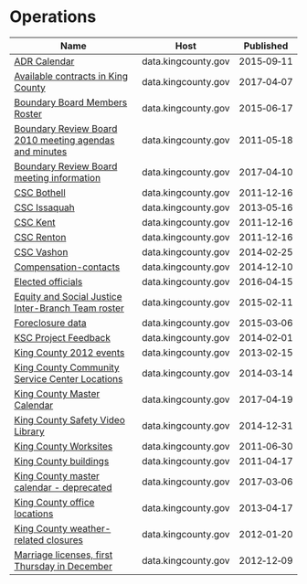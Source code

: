 # Operations

Name | Host | Published
---- | ---- | ---------
[ADR Calendar](../datasets/u5eb-c9aj.md) | data.kingcounty.gov | 2015&#x2011;09&#x2011;11
[Available contracts in King County](../datasets/b9jt-enjt.md) | data.kingcounty.gov | 2017&#x2011;04&#x2011;07
[Boundary Board Members Roster](../datasets/zcqb-7eha.md) | data.kingcounty.gov | 2015&#x2011;06&#x2011;17
[Boundary Review Board 2010 meeting agendas and minutes](../datasets/jfju-vdcj.md) | data.kingcounty.gov | 2011&#x2011;05&#x2011;18
[Boundary Review Board meeting information](../datasets/n3km-dyia.md) | data.kingcounty.gov | 2017&#x2011;04&#x2011;10
[CSC Bothell](../datasets/25cn-b9b9.md) | data.kingcounty.gov | 2011&#x2011;12&#x2011;16
[CSC Issaquah](../datasets/mc6j-yfnz.md) | data.kingcounty.gov | 2013&#x2011;05&#x2011;16
[CSC Kent](../datasets/bu7x-2xx6.md) | data.kingcounty.gov | 2011&#x2011;12&#x2011;16
[CSC Renton](../datasets/4qbc-qgyp.md) | data.kingcounty.gov | 2011&#x2011;12&#x2011;16
[CSC Vashon](../datasets/yc2w-rs5z.md) | data.kingcounty.gov | 2014&#x2011;02&#x2011;25
[Compensation-contacts](../datasets/t92r-wdyh.md) | data.kingcounty.gov | 2014&#x2011;12&#x2011;10
[Elected officials](../datasets/dzrv-baix.md) | data.kingcounty.gov | 2016&#x2011;04&#x2011;15
[Equity and Social Justice Inter-Branch Team roster](../datasets/4cme-s6n8.md) | data.kingcounty.gov | 2015&#x2011;02&#x2011;11
[Foreclosure data](../datasets/fsze-bwc2.md) | data.kingcounty.gov | 2015&#x2011;03&#x2011;06
[KSC Project Feedback](../datasets/htje-zabz.md) | data.kingcounty.gov | 2014&#x2011;02&#x2011;01
[King County 2012 events](../datasets/6a64-xwmq.md) | data.kingcounty.gov | 2013&#x2011;02&#x2011;15
[King County Community Service Center Locations](../datasets/d2x4-qegp.md) | data.kingcounty.gov | 2014&#x2011;03&#x2011;14
[King County Master Calendar](../datasets/a5hq-yx6s.md) | data.kingcounty.gov | 2017&#x2011;04&#x2011;19
[King County Safety Video Library](../datasets/25bp-irus.md) | data.kingcounty.gov | 2014&#x2011;12&#x2011;31
[King County Worksites](../datasets/65fu-sm5s.md) | data.kingcounty.gov | 2011&#x2011;06&#x2011;30
[King County buildings](../datasets/53th-fexa.md) | data.kingcounty.gov | 2011&#x2011;04&#x2011;17
[King County master calendar - deprecated](../datasets/rnmi-uwsb.md) | data.kingcounty.gov | 2017&#x2011;03&#x2011;06
[King County office locations](../datasets/heqd-ysmv.md) | data.kingcounty.gov | 2013&#x2011;04&#x2011;17
[King County weather-related closures](../datasets/7rfv-abqx.md) | data.kingcounty.gov | 2012&#x2011;01&#x2011;20
[Marriage licenses, first Thursday in December](../datasets/ad2n-w5bg.md) | data.kingcounty.gov | 2012&#x2011;12&#x2011;09

